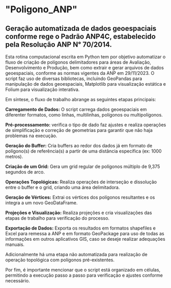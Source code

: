 # "Poligono_ANP"
## Geração automatizada de dados geoespaciais conforme rege o Padrão ANP4C, estabelecido pela Resolução ANP N° 70/2014.

Esta rotina computacional escrita em Python tem por objetivo automatizar o fluxo de criação de polígonos delimitadores para áreas de Avaliação, Desenvolvimento e Produção, bem como extrair e gerar arquivos de dados geoespaciais, conforme as normas vigentes da ANP em 29/11/2023. O script faz uso de diversas bibliotecas, incluindo GeoPandas para manipulação de dados geoespaciais, Matplotlib para visualização estática e Folium para visualização interativa.

Em síntese, o fluxo de trabalho abrange as seguintes etapas principais:

<p><b>Carregamento de Dados:</b> O script carrega dados geoespaciais em diferenter formatos, como linhas, multilinhas, polígonos ou multipolígonos.</p>
<p><b>Pré-processamento:</b> verifica o tipo de dado faz ajustes e realiza operações de simplificação e correção de geometrias para garantir que não haja problemas na execução.</p>
<p><b>Geração do Buffer:</b> Cria buffers ao redor dos dados já em formato de polígono(s) de referência(s) a partir de uma distância específica (ex: 1000 metros).</p>
<p><b>Criação de um Grid:</b> Gera um grid regular de polígonos múltiplo de 9,375 segundos de arco.</p>
<p><b>Operações Topológicas:</b> Realiza operações de interseção e dissolução entre o buffer e o grid, criando uma área delimitadora.</p>
<p><b>Geração de Vértices:</b> Extrai os vértices dos polígonos resultantes e os integra a um novo GeoDataFrame.</p>
<p><b>Projeções e Visualização:</b> Realiza projeções e cria visualizações das etapas de trabalho para verificação do processo.</p>
<p><b>Exportação de Dados:</b> Exporta os resultados em formatos shapefiles e Excel para remessa a ANP e em formato GeoPackage para uso de todas as informações em outros aplicativos GIS, caso se deseje realizar adequações manuais.</p>

<p>Adicionalmente há uma etapa não automatizada para realização de operação topológica com polígonos pré-existentes.</p>
Por fim, é importante mencionar que o script está organizado em células, permitindo a execução passo a passo para verificação e ajustes conforme necessário.
